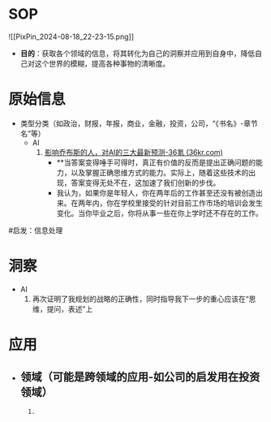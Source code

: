 # SOP

![[PixPin_2024-08-18_22-23-15.png]]

- **目的**：获取各个领域的信息，将其转化为自己的洞察并应用到自身中，降低自己对这个世界的模糊，提高各种事物的清晰度。

# 原始信息

- 类型分类（如政治，财报，年报，商业，金融，投资，公司，“《书名》-章节名”等）
	- AI
		1. [影响乔布斯的人，对AI的三大最新预测-36氪 (36kr.com)](https://www.36kr.com/p/2940842345880197) 
			- **当答案变得唾手可得时，真正有价值的反而是提出正确问题的能力，以及掌握正确思维方式的能力。实际上，随着这些技术的出现，答案变得无处不在，这加速了我们创新的步伐。
			- 我认为，如果你是年轻人，你在两年后的工作甚至还没有被创造出来。在两年内，你在学校里接受的针对目前工作市场的培训会发生变化。当你毕业之后，你将从事一些在你上学时还不存在的工作。

#启发：信息处理
# 洞察

- AI
	1. 再次证明了我规划的战略的正确性，同时指导我下一步的重心应该在“思维，提问，表述”上

# 应用

- 领域（可能是跨领域的应用-如公司的启发用在投资领域）
	- 
		1. 

